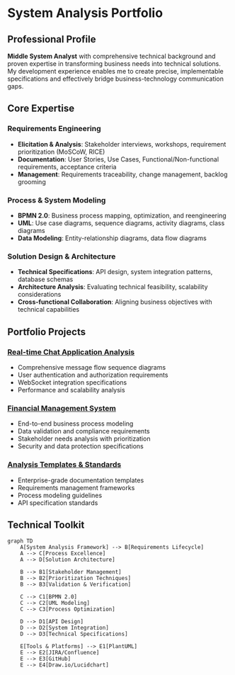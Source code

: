 # System Analysis Portfolio

## Professional Profile
**Middle System Analyst** with comprehensive technical background and proven expertise in transforming business needs into technical solutions. My development experience enables me to create precise, implementable specifications and effectively bridge business-technology communication gaps.

## Core Expertise

### Requirements Engineering
- **Elicitation & Analysis**: Stakeholder interviews, workshops, requirement prioritization (MoSCoW, RICE)
- **Documentation**: User Stories, Use Cases, Functional/Non-functional requirements, acceptance criteria
- **Management**: Requirements traceability, change management, backlog grooming

### Process & System Modeling
- **BPMN 2.0**: Business process mapping, optimization, and reengineering
- **UML**: Use case diagrams, sequence diagrams, activity diagrams, class diagrams
- **Data Modeling**: Entity-relationship diagrams, data flow diagrams

### Solution Design & Architecture
- **Technical Specifications**: API design, system integration patterns, database schemas
- **Architecture Analysis**: Evaluating technical feasibility, scalability considerations
- **Cross-functional Collaboration**: Aligning business objectives with technical capabilities

## Portfolio Projects

### [Real-time Chat Application Analysis](https://github.com/mirushchenko/webapp-chat/tree/main/system-analysis)
- Comprehensive message flow sequence diagrams
- User authentication and authorization requirements
- WebSocket integration specifications
- Performance and scalability analysis

### [Financial Management System](https://github.com/mirushchenko/finance-app-watch)
- End-to-end business process modeling
- Data validation and compliance requirements
- Stakeholder needs analysis with prioritization
- Security and data protection specifications

### [Analysis Templates & Standards](https://github.com/mirushchenko/sa-templates)
- Enterprise-grade documentation templates
- Requirements management frameworks
- Process modeling guidelines
- API specification standards

## Technical Toolkit

```mermaid
graph TD
    A[System Analysis Framework] --> B[Requirements Lifecycle]
    A --> C[Process Excellence]
    A --> D[Solution Architecture]
    
    B --> B1[Stakeholder Management]
    B --> B2[Prioritization Techniques]
    B --> B3[Validation & Verification]
    
    C --> C1[BPMN 2.0]
    C --> C2[UML Modeling]
    C --> C3[Process Optimization]
    
    D --> D1[API Design]
    D --> D2[System Integration]
    D --> D3[Technical Specifications]
    
    E[Tools & Platforms] --> E1[PlantUML]
    E --> E2[JIRA/Confluence]
    E --> E3[GitHub]
    E --> E4[Draw.io/Lucidchart]
